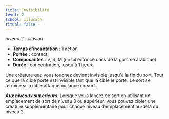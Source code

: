 ```yaml
---
title: Invisibilité
level: 2
school: illusion
ritual: false
---
```

*niveau 2 - illusion*

- **Temps d'incantation** : 1 action
- **Portée** : contact
- **Composantes** : V, S, M (un cil enfoncé dans de la gomme arabique)
- **Durée** : concentration, jusqu'à 1 heure

Une créature que vous touchez devient invisible jusqu'à la fin du sort. Tout ce que la cible porte est invisible tant que la cible le porte. Le sort se termine si la cible attaque ou lance un sort.

**_Aux niveaux supérieurs_**. Lorsque vous lancez ce sort en utilisant un emplacement de sort de niveau 3 ou supérieur, vous pouvez cibler une créature supplémentaire pour chaque niveau d'emplacement au-delà du niveau 2.